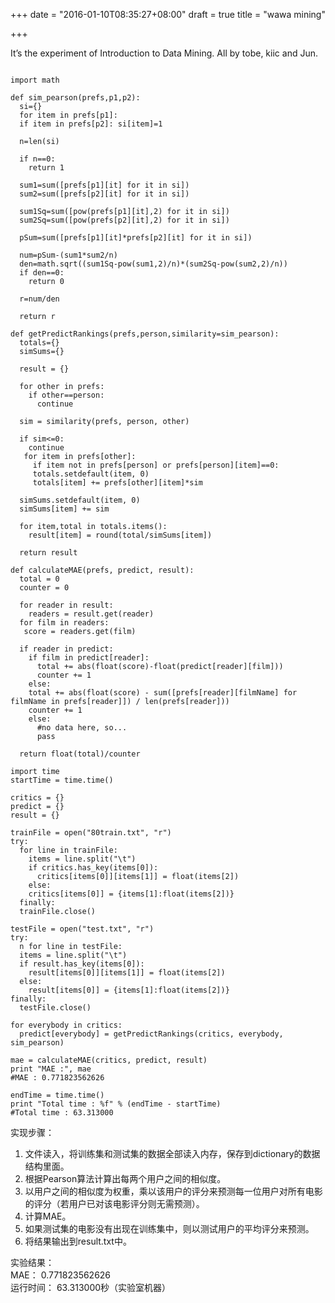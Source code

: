 +++
date = "2016-01-10T08:35:27+08:00"
draft = true
title = "wawa mining"

+++



It’s the experiment of Introduction to Data Mining. All by tobe, kiic and Jun.

<pre><code>
import math

def sim_pearson(prefs,p1,p2):
  si={}
  for item in prefs[p1]:
  if item in prefs[p2]: si[item]=1

  n=len(si)

  if n==0:
    return 1

  sum1=sum([prefs[p1][it] for it in si])
  sum2=sum([prefs[p2][it] for it in si])

  sum1Sq=sum([pow(prefs[p1][it],2) for it in si])
  sum2Sq=sum([pow(prefs[p2][it],2) for it in si])

  pSum=sum([prefs[p1][it]*prefs[p2][it] for it in si])

  num=pSum-(sum1*sum2/n)
  den=math.sqrt((sum1Sq-pow(sum1,2)/n)*(sum2Sq-pow(sum2,2)/n))
  if den==0:
    return 0

  r=num/den

  return r

def getPredictRankings(prefs,person,similarity=sim_pearson):
  totals={}
  simSums={}

  result = {}

  for other in prefs:
    if other==person:
      continue

  sim = similarity(prefs, person, other)

  if sim<=0:
    continue
   for item in prefs[other]:
     if item not in prefs[person] or prefs[person][item]==0:
     totals.setdefault(item, 0)
     totals[item] += prefs[other][item]*sim

  simSums.setdefault(item, 0)
  simSums[item] += sim

  for item,total in totals.items():
    result[item] = round(total/simSums[item])

  return result

def calculateMAE(prefs, predict, result):
  total = 0
  counter = 0

  for reader in result:
    readers = result.get(reader)
  for film in readers:
   score = readers.get(film)

  if reader in predict:
    if film in predict[reader]:
      total += abs(float(score)-float(predict[reader][film]))
      counter += 1
    else:
    total += abs(float(score) - sum([prefs[reader][filmName] for filmName in prefs[reader]]) / len(prefs[reader]))
    counter += 1
    else:
      #no data here, so...
      pass

  return float(total)/counter

import time
startTime = time.time()

critics = {}
predict = {}
result = {}

trainFile = open("80train.txt", "r")
try:
  for line in trainFile:
    items = line.split("\t")
    if critics.has_key(items[0]):
      critics[items[0]][items[1]] = float(items[2])
    else:
    critics[items[0]] = {items[1]:float(items[2])}
  finally:
  trainFile.close()

testFile = open("test.txt", "r")
try:
  n for line in testFile:
  items = line.split("\t")
  if result.has_key(items[0]):
    result[items[0]][items[1]] = float(items[2])
  else:
    result[items[0]] = {items[1]:float(items[2])}
finally:
  testFile.close()

for everybody in critics:
  predict[everybody] = getPredictRankings(critics, everybody, sim_pearson)

mae = calculateMAE(critics, predict, result)
print "MAE :", mae
#MAE : 0.771823562626

endTime = time.time()
print "Total time : %f" % (endTime - startTime)
#Total time : 63.313000
</code></pre>

实现步骤：

1. 文件读入，将训练集和测试集的数据全部读入内存，保存到dictionary的数据结构里面。
2. 根据Pearson算法计算出每两个用户之间的相似度。
3. 以用户之间的相似度为权重，乘以该用户的评分来预测每一位用户对所有电影的评分（若用户已对该电影评分则无需预测）。
4. 计算MAE。
5. 如果测试集的电影没有出现在训练集中，则以测试用户的平均评分来预测。
6. 将结果输出到result.txt中。

实验结果：  
MAE： 0.771823562626  
运行时间： 63.313000秒（实验室机器）  
